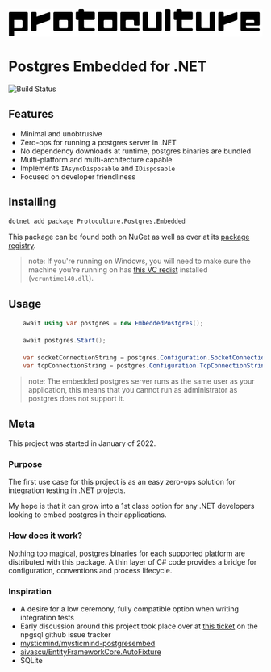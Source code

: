 ![protoculture](protoculture.png)
# Postgres Embedded for .NET

![Build Status](https://github.com/atrauzzi/protoculture-dotnet-postgres/actions/workflows/publish.yml/badge.svg)

## Features

  - Minimal and unobtrusive
  - Zero-ops for running a postgres server in .NET 
  - No dependency downloads at runtime, postgres binaries are bundled
  - Multi-platform and multi-architecture capable
  - Implements `IAsyncDisposable` and `IDisposable`
  - Focused on developer friendliness

## Installing

```bash
dotnet add package Protoculture.Postgres.Embedded
```

This package can be found both on NuGet as well as over at its [package registry](https://github.com/atrauzzi/protoculture-dotnet-postgres/packages).

> note: If you're running on Windows, you will need to make sure the machine you're running on has [this VC redist](https://aka.ms/vs/17/release/vc_redist.x64.exe) installed (`vcruntime140.dll`).

## Usage

```c#
    await using var postgres = new EmbeddedPostgres();
    
    await postgres.Start();
    
    var socketConnectionString = postgres.Configuration.SocketConnectionString;
    var tcpConnectionString = postgres.Configuration.TcpConnectionString;
```

> note: The embedded postgres server runs as the same user as your application, this means that you cannot run as administrator as postgres does not support it.

## Meta

This project was started in January of 2022. 

### Purpose

The first use case for this project is as an easy zero-ops solution for integration testing in .NET projects. 

My hope is that it can grow into a 1st class option for any .NET developers looking to embed postgres in their applications.

### How does it work?

Nothing too magical, postgres binaries for each supported platform are distributed with this package. A thin layer of C# code provides a bridge for configuration, conventions and process lifecycle.

### Inspiration

 - A desire for a low ceremony, fully compatible option when writing integration tests
 - Early discussion around this project took place over at [this ticket](https://github.com/npgsql/npgsql/issues/4266) on the npgsql github issue tracker
 - [mysticmind/mysticmind-postgresembed](https://github.com/mysticmind/mysticmind-postgresembed/issues/10)
 - [aivascu/EntityFrameworkCore.AutoFixture](https://github.com/aivascu/EntityFrameworkCore.AutoFixture/issues/101)
 - SQLite

